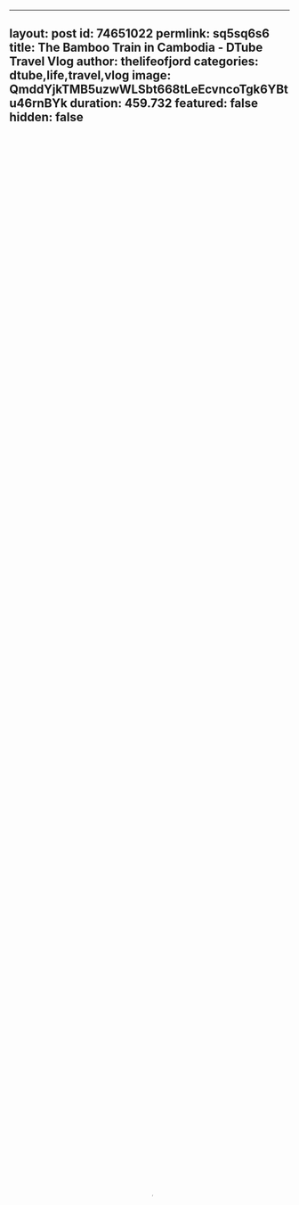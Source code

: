 
---
layout: post
id: 74651022
permlink: sq5sq6s6
title:  The Bamboo Train in Cambodia - DTube Travel Vlog
author: thelifeofjord
categories: dtube,life,travel,vlog
image: QmddYjkTMB5uzwWLSbt668tLeEcvncoTgk6YBtu46rnBYk
duration: 459.732
featured: false
hidden: false
---
    
<video poster="https://snap1.d.tube/ipfs/QmddYjkTMB5uzwWLSbt668tLeEcvncoTgk6YBtu46rnBYk" autoplay="" id="player_html5_api" class="vjs-tech" style="width: 100%; height: 100%;" tabindex="-1" src="https://video.dtube.top/ipfs/QmdHCBx2T6DRvkErJHPpojqybSbAH9ijyvGaYi3Rkvio9Z"></video>

This is one of my favourite experiences in Cambodia - if you're there then make sure to check it out!

Thanks for watching
Jord

